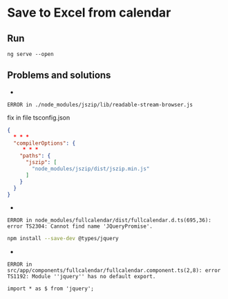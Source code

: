 # Save to Excel from calendar



## Run

```
ng serve --open
```


## Problems and solutions

*

```
ERROR in ./node_modules/jszip/lib/readable-stream-browser.js
```

fix in file tsconfig.json

```json
{
  * * *
  "compilerOptions": {
     * * *
    "paths": {
      "jszip": [
        "node_modules/jszip/dist/jszip.min.js"
      ]
    }
  }
}

```

*
```
ERROR in node_modules/fullcalendar/dist/fullcalendar.d.ts(695,36): error TS2304: Cannot find name 'JQueryPromise'.
```

```bash
npm install --save-dev @types/jquery
```

*
```
ERROR in src/app/components/fullcalendar/fullcalendar.component.ts(2,8): error TS1192: Module ''jquery'' has no default export.
```

```typesript
import * as $ from 'jquery';
```